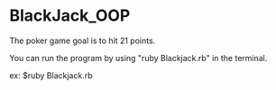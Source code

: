 BlackJack_OOP
=============

The poker game goal is to hit 21 points.

You can run the program by using "ruby Blackjack.rb" in the terminal.

ex: $ruby Blackjack.rb
